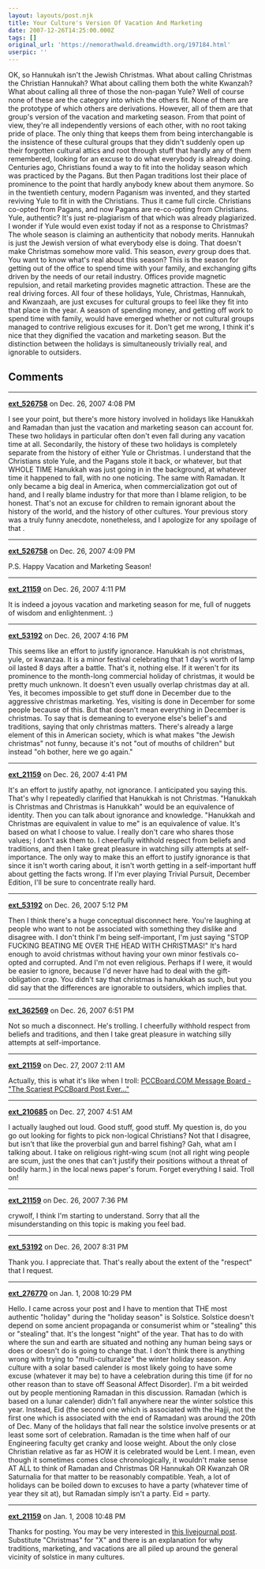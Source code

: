 ```yaml
---
layout: layouts/post.njk
title: Your Culture's Version Of Vacation And Marketing
date: 2007-12-26T14:25:00.000Z
tags: []
original_url: 'https://nemorathwald.dreamwidth.org/197184.html'
userpic: ''
---
```

OK, so Hannukah isn't the Jewish Christmas. What about calling Christmas the Christian Hannukah? What about calling them both the white Kwanzah? What about calling all three of those the non-pagan Yule? Well of course none of these are the category into which the others fit. None of them are the prototype of which others are derivations. However, all of them are that group's version of the vacation and marketing season. From that point of view, they're all independently versions of each other, with no root taking pride of place. The only thing that keeps them from being interchangable is the insistence of these cultural groups that they didn't suddenly open up their forgotten cultural attics and root through stuff that hardly any of them remembered, looking for an excuse to do what everybody is already doing. Centuries ago, Christians found a way to fit into the holiday season which was practiced by the Pagans. But then Pagan traditions lost their place of prominence to the point that hardly anybody knew about them anymore. So in the twentieth century, modern Paganism was invented, and they started reviving Yule to fit in with the Christians. Thus it came full circle. Christians co-opted from Pagans, and now Pagans are re-co-opting from Christians. Yule, authentic? It's just re-plagiarism of that which was already plagiarized. I wonder if Yule would even exist today if not as a response to Christmas? The whole season is claiming an authenticity that nobody merits. Hannukah is just the Jewish version of what everybody else is doing. That doesn't make Christmas somehow more valid. This season, _every_ group does that. You want to know what's real about this season? This is the season for getting out of the office to spend time with your family, and exchanging gifts driven by the needs of our retail industry. Offices provide magnetic repulsion, and retail marketing provides magnetic attraction. These are the real driving forces. All four of these holidays, Yule, Christmas, Hannukah, and Kwanzaah, are just excuses for cultural groups to feel like they fit into that place in the year. A season of spending money, and getting off work to spend time with family, would have emerged whether or not cultural groups managed to contrive religious excuses for it. Don't get me wrong, I think it's nice that they dignified the vacation and marketing season. But the distinction between the holidays is simultaneously trivially real, and ignorable to outsiders.

## Comments

---

**[ext_526758](https://www.dreamwidth.org/users/ext_526758)** on Dec. 26, 2007 4:08 PM

I see your point, but there's more history involved in holidays like Hanukkah and Ramadan than just the vacation and marketing season can account for. These two holidays in particular often don't even fall during any vacation time at all. Secondarily, the history of these two holidays is completely separate from the history of either Yule or Christmas. I understand that the Christians stole Yule, and the Pagans stole it back, or whatever, but that WHOLE TIME Hanukkah was just going in in the background, at whatever time it happened to fall, with no one noticing. The same with Ramadan. It only became a big deal in America, when commercialization got out of hand, and I really blame industry for that more than I blame religion, to be honest. That's not an excuse for children to remain ignorant about the history of the world, and the history of other cultures. Your previous story was a truly funny anecdote, nonetheless, and I apologize for any spoilage of that .

---

**[ext_526758](https://www.dreamwidth.org/users/ext_526758)** on Dec. 26, 2007 4:09 PM

P.S. Happy Vacation and Marketing Season!

---

**[ext_21159](https://www.dreamwidth.org/users/ext_21159)** on Dec. 26, 2007 4:11 PM

It is indeed a joyous vacation and marketing season for me, full of nuggets of wisdom and enlightenment. :)

---

**[ext_53192](https://www.dreamwidth.org/users/ext_53192)** on Dec. 26, 2007 4:16 PM

This seems like an effort to justify ignorance. Hanukkah is not christmas, yule, or kwanzaa. It is a minor festival celebrating that 1 day's worth of lamp oil lasted 8 days after a battle. That's it, nothing else. If it weren't for its prominence to the month-long commercial holiday of christmas, it would be pretty much unknown. It doesn't even usually overlap christmas day at all. Yes, it becomes impossible to get stuff done in December due to the aggressive christmas marketing. Yes, visiting is done in December for some people because of this. But that doesn't mean everything in December is christmas. To say that is demeaning to everyone else's belief's and traditions, saying that only christmas matters. There's already a large element of this in American society, which is what makes "the Jewish christmas" not funny, because it's not "out of mouths of children" but instead "oh bother, here we go again."

---

**[ext_21159](https://www.dreamwidth.org/users/ext_21159)** on Dec. 26, 2007 4:41 PM

It's an effort to justify apathy, not ignorance. I anticipated you saying this. That's why I repeatedly clarified that Hanukkah is not Christmas. "Hanukkah is Christmas and Christmas is Hanukkah" would be an equivalence of identity. Then you can talk about ignorance and knowledge. "Hanukkah and Christmas are equivalent in value to me" is an equivalence of value. It's based on what I choose to value. I really don't care who shares those values; I don't ask them to. I cheerfully withhold respect from beliefs and traditions, and then I take great pleasure in watching silly attempts at self-importance. The only way to make this an effort to justify ignorance is that since it isn't worth caring about, it isn't worth getting in a self-important huff about getting the facts wrong. If I'm ever playing Trivial Pursuit, December Edition, I'll be sure to concentrate really hard.

---

**[ext_53192](https://www.dreamwidth.org/users/ext_53192)** on Dec. 26, 2007 5:12 PM

Then I think there's a huge conceptual disconnect here. You're laughing at people who want to not be associated with something they dislike and disagree with. I don't think I'm being self-important, I'm just saying "STOP FUCKING BEATING ME OVER THE HEAD WITH CHRISTMAS!" It's hard enough to avoid christmas without having your own minor festivals co-opted and corrupted. And I'm not even religious. Perhaps if I were, it would be easier to ignore, because I'd never have had to deal with the gift-obligation crap. You didn't say that christmas is hanukkah as such, but you did say that the differences are ignorable to outsiders, which implies that.

---

**[ext_362569](https://www.dreamwidth.org/users/ext_362569)** on Dec. 26, 2007 6:51 PM

Not so much a disconnect. He's trolling. I cheerfully withhold respect from beliefs and traditions, and then I take great pleasure in watching silly attempts at self-importance.

---

**[ext_21159](https://www.dreamwidth.org/users/ext_21159)** on Dec. 27, 2007 2:11 AM

Actually, this is what it's like when I troll: [PCCBoard.COM Message Board - "The Scariest PCCBoard Post Ever..."](http://www.pccboard.com/forums/showthread.php?s=&threadid=33536&perpage=40&pagenumber=2)

---

**[ext_210685](https://www.dreamwidth.org/users/ext_210685)** on Dec. 27, 2007 4:51 AM

I actually laughed out loud. Good stuff, good stuff. My question is, do you go out looking for fights to pick non-logical Christians? Not that I disagree, but isn't that like the proverbial gun and barrel fishing? Gah, what am I talking about. I take on religious right-wing scum (not all right wing people are scum, just the ones that can't justify their positions without a threat of bodily harm.) in the local news paper's forum. Forget everything I said. Troll on!

---

**[ext_21159](https://www.dreamwidth.org/users/ext_21159)** on Dec. 26, 2007 7:36 PM

crywolf, I think I'm starting to understand. Sorry that all the misunderstanding on this topic is making you feel bad.

---

**[ext_53192](https://www.dreamwidth.org/users/ext_53192)** on Dec. 26, 2007 8:31 PM

Thank you. I appreciate that. That's really about the extent of the "respect" that I request.

---

**[ext_276770](https://www.dreamwidth.org/users/ext_276770)** on Jan. 1, 2008 10:29 PM

Hello. I came across your post and I have to mention that THE most authentic "holiday" during the "holiday season" is Solstice. Solstice doesn't depend on some ancient propaganda or consumerist whim or "stealing" this or "stealing" that. It's the longest "night" of the year. That has to do with where the sun and earth are situated and nothing any human being says or does or doesn't do is going to change that. I don't think there is anything wrong with trying to "multi-culturalize" the winter holiday season. Any culture with a solar based calender is most likely going to have some excuse (whatever it may be) to have a celebration during this time (if for no other reason than to stave off Seasonal Affect Disorder). I'm a bit weirded out by people mentioning Ramadan in this discussion. Ramadan (which is based on a lunar calender) didn't fall anywhere near the winter solstice this year. Instead, Eid (the second one which is associated with the Hajji, not the first one which is associated with the end of Ramadan) was around the 20th of Dec. Many of the holidays that fall near the solstice involve presents or at least some sort of celebration. Ramadan is the time when half of our Engineering faculty get cranky and loose weight. About the only close Christian relative as far as HOW it is celebrated would be Lent. I mean, even though it sometimes comes close chronologically, it wouldn't make sense AT ALL to think of Ramadan and Christmas OR Hannukah OR Kwanzah OR Saturnalia for that matter to be reasonably compatible. Yeah, a lot of holidays can be boiled down to excuses to have a party (whatever time of year they sit at), but Ramadan simply isn't a party. Eid = party.

---

**[ext_21159](https://www.dreamwidth.org/users/ext_21159)** on Jan. 1, 2008 10:48 PM

Thanks for posting. You may be very interested in [this livejournal post](http://cathyr19355.livejournal.com/66181.html). Substitute "Christmas" for "X" and there is an explanation for why traditions, marketing, and vacations are all piled up around the general vicinity of solstice in many cultures.
